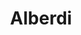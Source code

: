 ---
title: "Alberdi"
url: /ciudad-autonoma-de-buenos-aires/alberdi-avenida-juan-bautista-alberdi/
shop: material de oficina
---